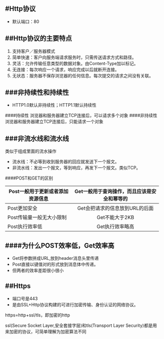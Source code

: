 #Http协议
---
* 默认端口：80

##Http协议的主要特点
---
1. 支持客户／服务器模式
2. 简单快速：客户向服务端请求服务时，只需传送请求方式和路径。
3. 灵活：允许传输任意类型的数据对象。由Content-Type加以标记。
4. 无连接：每次响应一个请求，响应完成以后就断开连接。
5. 无状态：服务器不保存浏览器的任何信息。每次提交的请求之间没有关联。

###非持续性和持续性
---
* HTTP1.0默认非持续性；HTTP1.1默认持续性

####持续性
浏览器和服务器建立TCP连接后，可以请求多个对象
####非持续性
浏览器和服务器建立TCP连接后，只能请求一个对象

###非流水线和流水线
---
类似于组成里面的流水操作

* 流水线：不必等到收到服务器的回应就发送下一个报文。
* 非流水线：发出一个报文，等到响应，再发下一个报文。类似TCP。

####POST和GET的区别

| Post一般用于更新或者添加资源信息       | Get一般用于查询操作，而且应该是安全和幂等的           |
| ------------- |:-------------:|
| Post更加安全      | Get会把请求的信息放到URL的后面 |
| Post传输量一般无大小限制     | Get不能大于2KB      |
| Post执行效率低 | Get执行效率略高      |


####为什么POST效率低，Get效率高
---
* Get将参数拼成URL,放到header消息头里传递
* Post直接以键值对的形式放到消息体中传递。
* 但两者的效率差距很小很小


##Https
---
* 端口号是443
* 是由SSL+Http协议构建的可进行加密传输、身份认证的网络协议。

https=http+ssl/tls，即加密的http

ssl(Secure Socket Layer,安全套接字层)和tls(Transport Layer Security)都是用来加密的协议，可简单理解为加密算法不同




